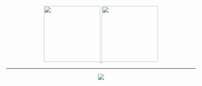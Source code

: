 <p align="center">
<a href="https://github.com/SystemSleuth-dev">
  <img height="150em" src="https://github-readme-stats.vercel.app/api?username=tms-strs&show_icons=true&hide_border=true&theme=tokyonight"/>
  <img height="150em" src="https://github-readme-stats.vercel.app/api/top-langs/?username=tms-strs&show_icons=true&hide_border=true&theme=tokyonight"/>
</a>
  
</p>

-----

<p align="center">
  <img src="https://komarev.com/ghpvc/?username=SystemSleuth-dev&color=blue" />
</p>

